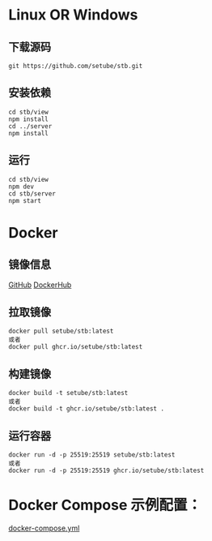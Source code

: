 # Linux OR Windows

## 下载源码
```
git https://github.com/setube/stb.git

```

## 安装依赖
```
cd stb/view
npm install
cd ../server
npm install
```

## 运行
```
cd stb/view
npm dev
cd stb/server
npm start
```

# Docker

## 镜像信息

[GitHub](https://github.com/setube/stb/pkgs/container/stb)
[DockerHub](https://hub.docker.com/r/setube/stb/tags)

## 拉取镜像
```
docker pull setube/stb:latest
或者
docker pull ghcr.io/setube/stb:latest
```

## 构建镜像
```
docker build -t setube/stb:latest
或者
docker build -t ghcr.io/setube/stb:latest .
```

## 运行容器
```
docker run -d -p 25519:25519 setube/stb:latest
或者
docker run -d -p 25519:25519 ghcr.io/setube/stb:latest
```

# Docker Compose 示例配置：
[docker-compose.yml](../docker-compose.yml)
